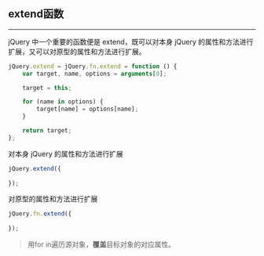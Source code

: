## extend函数
---

jQuery 中一个重要的函数便是 extend，既可以对本身 jQuery 的属性和方法进行扩展，又可以对原型的属性和方法进行扩展。

```js
jQuery.extend = jQuery.fn.extend = function () {
    var target, name, options = arguments[0];

    target = this;

    for (name in options) {
        target[name] = options[name];
    }

    return target;
};
```

对本身 jQuery 的属性和方法进行扩展
```js
jQuery.extend({
    
});
```

对原型的属性和方法进行扩展
```js
jQuery.fn.extend({
    
});
```

> 用for in遍历源对象，**覆盖**目标对象的对应属性。


